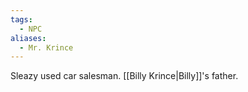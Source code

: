 ```yaml
---
tags:
  - NPC
aliases:
  - Mr. Krince
---
```

Sleazy used car salesman. [[Billy Krince|Billy]]'s father.